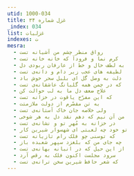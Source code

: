 ```yaml
---
utid: 1000-034
title: غزل شماره ۳۴
_index: 034
list: غزلیات
indexes: ت
mesra:
  - رواق منظر چشم من آشیانه تست
  - کرم نما و فرودآ که خانه خانه تست
  - به لطف خال و خط از عارفان ربودی دل
  - لطیفه های عجب زیر دام و دانه‌ی تست
  - دلت به وصل گل ای بلبل سحر خوش باد
  - که در چمن همه گلبانگ عاشقانه‌ی تست
  - علاج ضعف دل ما به لب حوالت کن
  - که این مفرّح یاقوت در خزانه تست
  - به تن مقصّرم از دولت ملازمتت
  - ولی خلاصه جان خاک آستانه‌ی تست
  - من آن نیم که دهم نقد دل به هر شوخی
  - در خزانه به مُهرِ تو و نشانه‌ی تست
  - تو خود چه لعبتی‌ ای شهسوار شیرین کار
  - که توسنی چو فلک رام تازیانه تست
  - چه جای من که بلغزد سپهر شعبده باز
  - از این حیل که در انبانه بهانه‌ی تست
  - سرود مجلست اکنون فلک به رقص آرد
  - که شعر حافظ شیرین سخن ترانه‌ی تست
---
```

